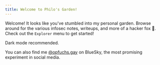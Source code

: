```yaml
---
title: Welcome to Philo's Garden!
---
```


Welcome! It looks like you've stumbled into my personal garden. Browse around for the various infosec notes, writeups, and more of a hacker fox 🦊. Check out the `Explorer` menu to get started!

Dark mode recommended.

You can also find me [@opfuchs.gay](https://bsky.app/profile/opfuchs.gay) on BlueSky, the most promising experiment in social media.